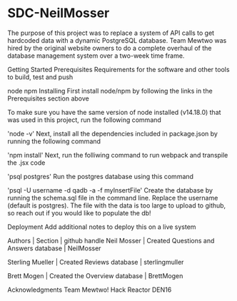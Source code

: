 # SDC-NeilMosser

The purpose of this project was to replace a system of API calls to get hardcoded data with a dynamic PostgreSQL database. Team Mewtwo was hired by the original website owners to do a complete overhaul of the database management system over a two-week time frame.

Getting Started
Prerequisites
Requirements for the software and other tools to build, test and push

node
npm
Installing
First install node/npm by following the links in the Prerequisites section above

To make sure you have the same version of node installed (v14.18.0) that was used in this project, run the following command

'node -v'
Next, install all the dependencies included in package.json by running the following command

'npm install'
Next, run the folliwing command to run webpack and transpile the .jsx code

'psql postgres'
Run the postgres database using this command

'psql -U username -d qadb -a -f myInsertFile'
Create the database by running the schema.sql file in the command line.  Replace the username (default is postgres). The file with the data is too large to upload to github, so reach out if you would like to populate the db!

Deployment
Add additional notes to deploy this on a live system

Authors | Section | github handle
Neil Mosser | Created Questions and Answers database | NeilMosser

Sterling Mueller | Created Reviews database | sterlingmuller

Brett Mogen | Created the Overview database | BrettMogen

Acknowledgments
Team Mewtwo!
Hack Reactor
DEN16
